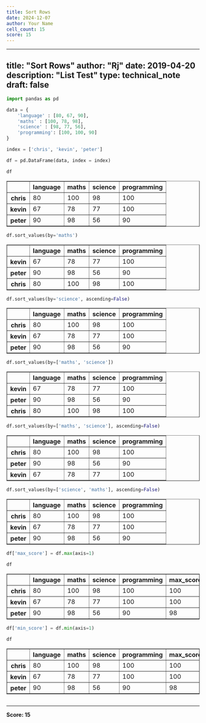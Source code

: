 ```yaml
---
title: Sort Rows
date: 2024-12-07
author: Your Name
cell_count: 15
score: 15
---
```


---
title: "Sort Rows"
author: "Rj"
date: 2019-04-20
description: "List Test"
type: technical_note
draft: false
---

```python
import pandas as pd
```


```python
data = {
    'language' : [80, 67, 90],
    'maths' : [100, 78, 98],
    'science' : [98, 77, 56],
    'programming': [100, 100, 90]
}

index = ['chris', 'kevin', 'peter']
```


```python
df = pd.DataFrame(data, index = index)
```


```python
df
```




<div>
<style scoped>
    .dataframe tbody tr th:only-of-type {
        vertical-align: middle;
    }

    .dataframe tbody tr th {
        vertical-align: top;
    }

    .dataframe thead th {
        text-align: right;
    }
</style>
<table border="1" class="dataframe">
  <thead>
    <tr style="text-align: right;">
      <th></th>
      <th>language</th>
      <th>maths</th>
      <th>science</th>
      <th>programming</th>
    </tr>
  </thead>
  <tbody>
    <tr>
      <th>chris</th>
      <td>80</td>
      <td>100</td>
      <td>98</td>
      <td>100</td>
    </tr>
    <tr>
      <th>kevin</th>
      <td>67</td>
      <td>78</td>
      <td>77</td>
      <td>100</td>
    </tr>
    <tr>
      <th>peter</th>
      <td>90</td>
      <td>98</td>
      <td>56</td>
      <td>90</td>
    </tr>
  </tbody>
</table>
</div>




```python
df.sort_values(by='maths')
```




<div>
<style scoped>
    .dataframe tbody tr th:only-of-type {
        vertical-align: middle;
    }

    .dataframe tbody tr th {
        vertical-align: top;
    }

    .dataframe thead th {
        text-align: right;
    }
</style>
<table border="1" class="dataframe">
  <thead>
    <tr style="text-align: right;">
      <th></th>
      <th>language</th>
      <th>maths</th>
      <th>science</th>
      <th>programming</th>
    </tr>
  </thead>
  <tbody>
    <tr>
      <th>kevin</th>
      <td>67</td>
      <td>78</td>
      <td>77</td>
      <td>100</td>
    </tr>
    <tr>
      <th>peter</th>
      <td>90</td>
      <td>98</td>
      <td>56</td>
      <td>90</td>
    </tr>
    <tr>
      <th>chris</th>
      <td>80</td>
      <td>100</td>
      <td>98</td>
      <td>100</td>
    </tr>
  </tbody>
</table>
</div>




```python
df.sort_values(by='science', ascending=False)
```




<div>
<style scoped>
    .dataframe tbody tr th:only-of-type {
        vertical-align: middle;
    }

    .dataframe tbody tr th {
        vertical-align: top;
    }

    .dataframe thead th {
        text-align: right;
    }
</style>
<table border="1" class="dataframe">
  <thead>
    <tr style="text-align: right;">
      <th></th>
      <th>language</th>
      <th>maths</th>
      <th>science</th>
      <th>programming</th>
    </tr>
  </thead>
  <tbody>
    <tr>
      <th>chris</th>
      <td>80</td>
      <td>100</td>
      <td>98</td>
      <td>100</td>
    </tr>
    <tr>
      <th>kevin</th>
      <td>67</td>
      <td>78</td>
      <td>77</td>
      <td>100</td>
    </tr>
    <tr>
      <th>peter</th>
      <td>90</td>
      <td>98</td>
      <td>56</td>
      <td>90</td>
    </tr>
  </tbody>
</table>
</div>




```python
df.sort_values(by=['maths', 'science'])
```




<div>
<style scoped>
    .dataframe tbody tr th:only-of-type {
        vertical-align: middle;
    }

    .dataframe tbody tr th {
        vertical-align: top;
    }

    .dataframe thead th {
        text-align: right;
    }
</style>
<table border="1" class="dataframe">
  <thead>
    <tr style="text-align: right;">
      <th></th>
      <th>language</th>
      <th>maths</th>
      <th>science</th>
      <th>programming</th>
    </tr>
  </thead>
  <tbody>
    <tr>
      <th>kevin</th>
      <td>67</td>
      <td>78</td>
      <td>77</td>
      <td>100</td>
    </tr>
    <tr>
      <th>peter</th>
      <td>90</td>
      <td>98</td>
      <td>56</td>
      <td>90</td>
    </tr>
    <tr>
      <th>chris</th>
      <td>80</td>
      <td>100</td>
      <td>98</td>
      <td>100</td>
    </tr>
  </tbody>
</table>
</div>




```python
df.sort_values(by=['maths', 'science'], ascending=False)
```




<div>
<style scoped>
    .dataframe tbody tr th:only-of-type {
        vertical-align: middle;
    }

    .dataframe tbody tr th {
        vertical-align: top;
    }

    .dataframe thead th {
        text-align: right;
    }
</style>
<table border="1" class="dataframe">
  <thead>
    <tr style="text-align: right;">
      <th></th>
      <th>language</th>
      <th>maths</th>
      <th>science</th>
      <th>programming</th>
    </tr>
  </thead>
  <tbody>
    <tr>
      <th>chris</th>
      <td>80</td>
      <td>100</td>
      <td>98</td>
      <td>100</td>
    </tr>
    <tr>
      <th>peter</th>
      <td>90</td>
      <td>98</td>
      <td>56</td>
      <td>90</td>
    </tr>
    <tr>
      <th>kevin</th>
      <td>67</td>
      <td>78</td>
      <td>77</td>
      <td>100</td>
    </tr>
  </tbody>
</table>
</div>




```python
df.sort_values(by=['science', 'maths'], ascending=False)
```




<div>
<style scoped>
    .dataframe tbody tr th:only-of-type {
        vertical-align: middle;
    }

    .dataframe tbody tr th {
        vertical-align: top;
    }

    .dataframe thead th {
        text-align: right;
    }
</style>
<table border="1" class="dataframe">
  <thead>
    <tr style="text-align: right;">
      <th></th>
      <th>language</th>
      <th>maths</th>
      <th>science</th>
      <th>programming</th>
    </tr>
  </thead>
  <tbody>
    <tr>
      <th>chris</th>
      <td>80</td>
      <td>100</td>
      <td>98</td>
      <td>100</td>
    </tr>
    <tr>
      <th>kevin</th>
      <td>67</td>
      <td>78</td>
      <td>77</td>
      <td>100</td>
    </tr>
    <tr>
      <th>peter</th>
      <td>90</td>
      <td>98</td>
      <td>56</td>
      <td>90</td>
    </tr>
  </tbody>
</table>
</div>




```python
df['max_score'] = df.max(axis=1)
```


```python
df
```




<div>
<style scoped>
    .dataframe tbody tr th:only-of-type {
        vertical-align: middle;
    }

    .dataframe tbody tr th {
        vertical-align: top;
    }

    .dataframe thead th {
        text-align: right;
    }
</style>
<table border="1" class="dataframe">
  <thead>
    <tr style="text-align: right;">
      <th></th>
      <th>language</th>
      <th>maths</th>
      <th>science</th>
      <th>programming</th>
      <th>max_score</th>
    </tr>
  </thead>
  <tbody>
    <tr>
      <th>chris</th>
      <td>80</td>
      <td>100</td>
      <td>98</td>
      <td>100</td>
      <td>100</td>
    </tr>
    <tr>
      <th>kevin</th>
      <td>67</td>
      <td>78</td>
      <td>77</td>
      <td>100</td>
      <td>100</td>
    </tr>
    <tr>
      <th>peter</th>
      <td>90</td>
      <td>98</td>
      <td>56</td>
      <td>90</td>
      <td>98</td>
    </tr>
  </tbody>
</table>
</div>




```python
df['min_score'] = df.min(axis=1)
```


```python
df
```




<div>
<style scoped>
    .dataframe tbody tr th:only-of-type {
        vertical-align: middle;
    }

    .dataframe tbody tr th {
        vertical-align: top;
    }

    .dataframe thead th {
        text-align: right;
    }
</style>
<table border="1" class="dataframe">
  <thead>
    <tr style="text-align: right;">
      <th></th>
      <th>language</th>
      <th>maths</th>
      <th>science</th>
      <th>programming</th>
      <th>max_score</th>
      <th>min_score</th>
    </tr>
  </thead>
  <tbody>
    <tr>
      <th>chris</th>
      <td>80</td>
      <td>100</td>
      <td>98</td>
      <td>100</td>
      <td>100</td>
      <td>80</td>
    </tr>
    <tr>
      <th>kevin</th>
      <td>67</td>
      <td>78</td>
      <td>77</td>
      <td>100</td>
      <td>100</td>
      <td>67</td>
    </tr>
    <tr>
      <th>peter</th>
      <td>90</td>
      <td>98</td>
      <td>56</td>
      <td>90</td>
      <td>98</td>
      <td>56</td>
    </tr>
  </tbody>
</table>
</div>




```python

```


---
**Score: 15**